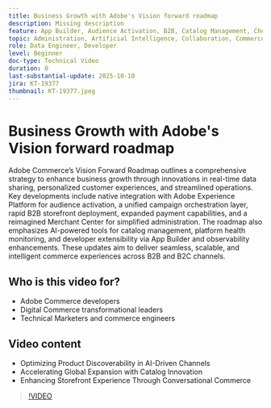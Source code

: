 ```yaml
---
title: Business Growth with Adobe's Vision forward roadmap
description: Missing description
feature: App Builder, Audience Activation, B2B, Catalog Management, Checkout, Cloud, Companies, Extensibility, Observability, Payments, Personalization, Promotions/Events, Purchase Orders, Storefront, Saas
topic: Administration, Artificial Intelligence, Collaboration, Commerce, Content Management, Development, Headless, Integrations, Migration, Performance, Personalization, Security, Upgrade
role: Data Engineer, Developer
level: Beginner
doc-type: Technical Video
duration: 0
last-substantial-update: 2025-10-10
jira: KT-19377
thumbnail: KT-19377.jpeg
---
```


# Business Growth with Adobe's Vision forward roadmap

Adobe Commerce’s Vision Forward Roadmap outlines a comprehensive strategy to enhance business growth through innovations in real-time data sharing, personalized customer experiences, and streamlined operations. Key developments include native integration with Adobe Experience Platform for audience activation, a unified campaign orchestration layer, rapid B2B storefront deployment, expanded payment capabilities, and a reimagined Merchant Center for simplified administration. The roadmap also emphasizes AI-powered tools for catalog management, platform health monitoring, and developer extensibility via App Builder and observability enhancements. These updates aim to deliver seamless, scalable, and intelligent commerce experiences across B2B and B2C channels.

## Who is this video for?

* Adobe Commerce developers
* Digital Commerce transformational leaders
* Technical Marketers and commerce engineers

## Video content

* Optimizing Product Discoverability in AI-Driven Channels
* Accelerating Global Expansion with Catalog Innovation
* Enhancing Storefront Experience Through Conversational Commerce

>[!VIDEO](https://video.tv.adobe.com/v/3475695/?learn=on&enablevpops)